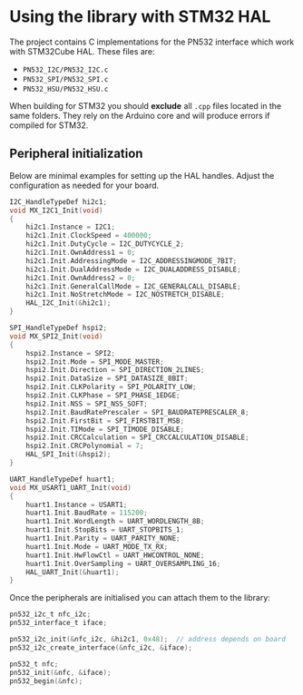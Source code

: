 # Using the library with STM32 HAL

The project contains C implementations for the PN532 interface which
work with STM32Cube HAL.  These files are:

- `PN532_I2C/PN532_I2C.c`
- `PN532_SPI/PN532_SPI.c`
- `PN532_HSU/PN532_HSU.c`

When building for STM32 you should **exclude** all `.cpp` files located
in the same folders.  They rely on the Arduino core and will produce
errors if compiled for STM32.

## Peripheral initialization
Below are minimal examples for setting up the HAL handles.  Adjust the
configuration as needed for your board.

```c
I2C_HandleTypeDef hi2c1;
void MX_I2C1_Init(void)
{
    hi2c1.Instance = I2C1;
    hi2c1.Init.ClockSpeed = 400000;
    hi2c1.Init.DutyCycle = I2C_DUTYCYCLE_2;
    hi2c1.Init.OwnAddress1 = 0;
    hi2c1.Init.AddressingMode = I2C_ADDRESSINGMODE_7BIT;
    hi2c1.Init.DualAddressMode = I2C_DUALADDRESS_DISABLE;
    hi2c1.Init.OwnAddress2 = 0;
    hi2c1.Init.GeneralCallMode = I2C_GENERALCALL_DISABLE;
    hi2c1.Init.NoStretchMode = I2C_NOSTRETCH_DISABLE;
    HAL_I2C_Init(&hi2c1);
}

SPI_HandleTypeDef hspi2;
void MX_SPI2_Init(void)
{
    hspi2.Instance = SPI2;
    hspi2.Init.Mode = SPI_MODE_MASTER;
    hspi2.Init.Direction = SPI_DIRECTION_2LINES;
    hspi2.Init.DataSize = SPI_DATASIZE_8BIT;
    hspi2.Init.CLKPolarity = SPI_POLARITY_LOW;
    hspi2.Init.CLKPhase = SPI_PHASE_1EDGE;
    hspi2.Init.NSS = SPI_NSS_SOFT;
    hspi2.Init.BaudRatePrescaler = SPI_BAUDRATEPRESCALER_8;
    hspi2.Init.FirstBit = SPI_FIRSTBIT_MSB;
    hspi2.Init.TIMode = SPI_TIMODE_DISABLE;
    hspi2.Init.CRCCalculation = SPI_CRCCALCULATION_DISABLE;
    hspi2.Init.CRCPolynomial = 7;
    HAL_SPI_Init(&hspi2);
}

UART_HandleTypeDef huart1;
void MX_USART1_UART_Init(void)
{
    huart1.Instance = USART1;
    huart1.Init.BaudRate = 115200;
    huart1.Init.WordLength = UART_WORDLENGTH_8B;
    huart1.Init.StopBits = UART_STOPBITS_1;
    huart1.Init.Parity = UART_PARITY_NONE;
    huart1.Init.Mode = UART_MODE_TX_RX;
    huart1.Init.HwFlowCtl = UART_HWCONTROL_NONE;
    huart1.Init.OverSampling = UART_OVERSAMPLING_16;
    HAL_UART_Init(&huart1);
}
```

Once the peripherals are initialised you can attach them to the
library:

```c
pn532_i2c_t nfc_i2c;
pn532_interface_t iface;

pn532_i2c_init(&nfc_i2c, &hi2c1, 0x48);  // address depends on board
pn532_i2c_create_interface(&nfc_i2c, &iface);

pn532_t nfc;
pn532_init(&nfc, &iface);
pn532_begin(&nfc);
```
